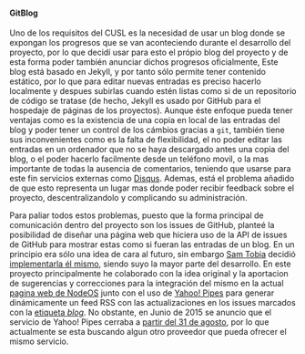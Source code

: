 #### GitBlog

Uno de los requisitos del CUSL es la necesidad de usar un blog donde se expongan
los progresos que se van aconteciendo durante el desarrollo del proyecto, por lo
que decidí usar para esto el própio blog del proyecto y de esta forma poder
también anunciar dichos progresos oficialmente, Este blog está basado en Jekyll,
y por tanto sólo permite tener contenido estático, por lo que para editar nuevas
entradas es preciso hacerlo localmente y despues subirlas cuando estén listas
como si de un repositorio de código se tratase (de hecho, Jekyll es usado por
GitHub para el hospedaje de páginas de los proyectos). Aunque éste enfoque pueda
tener ventajas como es la existencia de una copia en local de las entradas del
blog y poder tener un control de los cámbios gracias a `git`, también tiene sus
inconvenientes como es la falta de flexibilidad, el no poder editar las entradas
en un ordenador que no se haya descargado antes una copia del blog, o el poder
hacerlo facilmente desde un teléfono movil, o la mas importante de todas la
ausencia de comentarios, teniendo que usarse para este fin servicios externas
como [Disqus](https://disqus.com). Ademas, está el problema añadido de que esto
representa un lugar mas donde poder recibir feedback sobre el proyecto,
descentralizandolo y complicando su administración.

Para paliar todos estos problemas, puesto que la forma principal de comunicación
dentro del proyecto son los issues de GitHub, planteé la posibilidad de diseñar
una página web que hiciera uso de la API de issues de GitHub para mostrar estas
como si fueran las entradas de un blog. En un principio era sólo una idea de
cara al futuro, sin embargo [Sam Tobia](https://github.com/formula1) decidió
[implementarla él mismo](https://github.com/NodeOS/GitBlog), siendo suyo la
mayor parte del desarrollo. En este proyecto principalmente he colaborado con la
idea original y la aportacion de sugerencias y correcciones para la integración
del mismo en la actual [pagina web de NodeOS](https://node-os.com) junto con el
uso de [Yahoo! Pipes](https://en.wikipedia.org/wiki/Yahoo!_Pipes) para generar
dinámicamente un feed RSS con las actualizaciones en los issues marcados con la
[etiqueta *blog*](https://github.com/NodeOS/NodeOS/issues?q=label%3Ablog). No
obstante, en Junio de 2015 se anuncio que el servicio de Yahoo! Pipes cerraba a
[partir del 31 de agosto](http://readwrite.com/2015/06/08/yahoo-shuts-down-pipes),
por lo que actualmente se esta buscando algun otro proveedor que pueda ofrecer
el mismo servicio.
